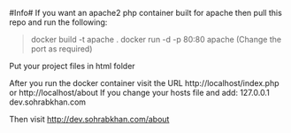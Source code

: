 #Info#
If you want an apache2 php container built for apache then pull this repo and run the following:

 > docker build -t apache .
 > docker run -d -p 80:80 apache
 (Change the port as required)

Put your project files in html folder

After you run the docker container visit the URL http://localhost/index.php or http://localhost/about
If you change your hosts file and add:
 127.0.0.1 dev.sohrabkhan.com

Then visit http://dev.sohrabkhan.com/about